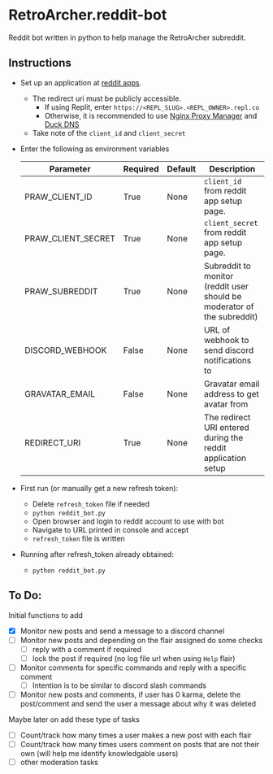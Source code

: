 # RetroArcher.reddit-bot
Reddit bot written in python to help manage the RetroArcher subreddit.

## Instructions
* Set up an application at [reddit apps](https://www.reddit.com/prefs/apps/).
  * The redirect uri must be publicly accessible.
    * If using Replit, enter `https://<REPL_SLUG>.<REPL_OWNER>.repl.co`
    * Otherwise, it is recommended to use [Nginx Proxy Manager](https://nginxproxymanager.com/) and [Duck DNS](https://www.duckdns.org/)
  * Take note of the `client_id` and `client_secret`
* Enter the following as environment variables  

  | Parameter            | Required | Default | Description                                                              |
  | -------------------- | -------- | ------- | ------------------------------------------------------------------------ |
  | PRAW_CLIENT_ID       | True     | None    | `client_id` from reddit app setup page.                                  |
  | PRAW_CLIENT_SECRET   | True     | None    | `client_secret` from reddit app setup page.                              |
  | PRAW_SUBREDDIT       | True     | None    | Subreddit to monitor (reddit user should be moderator of the subreddit)  |
  | DISCORD_WEBHOOK      | False    | None    | URL of webhook to send discord notifications to                          |
  | GRAVATAR_EMAIL       | False    | None    | Gravatar email address to get avatar from                                |
  | REDIRECT_URI         | True     | None    | The redirect URI entered during the reddit application setup             |

* First run (or manually get a new refresh token):
  * Delete `refresh_token` file if needed
  * `python reddit_bot.py`
  * Open browser and login to reddit account to use with bot
  * Navigate to URL printed in console and accept
  * `refresh_token` file is written
* Running after refresh_token already obtained:
  * `python reddit_bot.py`

## To Do:
Initial functions to add
- [x] Monitor new posts and send a message to a discord channel
- [ ] Monitor new posts and depending on the flair assigned do some checks
  - [ ] reply with a comment if required
  - [ ] lock the post if required (no log file url when using `Help` flair)
- [ ] Monitor comments for specific commands and reply with a specific comment
  - [ ] Intention is to be similar to discord slash commands
- [ ] Monitor new posts and comments, if user has 0 karma, delete the post/comment and send the user a message about why it was deleted

Maybe later on add these type of tasks
- [ ] Count/track how many times a user makes a new post with each flair
- [ ] Count/track how many times users comment on posts that are not their own (will help me identify knowledgable users)
- [ ] other moderation tasks
